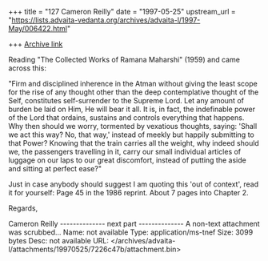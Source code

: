 +++
title = "127 Cameron Reilly"
date = "1997-05-25"
upstream_url = "https://lists.advaita-vedanta.org/archives/advaita-l/1997-May/006422.html"

+++
[Archive link](https://lists.advaita-vedanta.org/archives/advaita-l/1997-May/006422.html)

Reading "The Collected Works of Ramana Maharshi" (1959) and came across
this:

"Firm and disciplined inherence in the Atman without giving the least scope
for the rise of any thought other than the deep contemplative thought of
the Self, constitutes self-surrender to the Supreme Lord. Let any amount of
burden be laid on Him, He will bear it all. It is, in fact, the indefinable
power of the Lord that ordains, sustains and controls everything that
happens. Why then should we worry, tormented by vexatious thoughts, saying:
'Shall we act this way? No, that way,' instead of meekly but happily
submitting to that Power? Knowing that the train carries all the weight,
why indeed should we, the passengers travelling in it, carry our small
individual articles of luggage on our laps to our great discomfort, instead
of putting the aside and sitting at perfect ease?"

Just in case anybody should suggest I am quoting this 'out of context',
read it for yourself: Page 45 in the 1986 reprint. About 7 pages into
Chapter 2.

Regards,

Cameron Reilly
-------------- next part --------------
A non-text attachment was scrubbed...
Name: not available
Type: application/ms-tnef
Size: 3099 bytes
Desc: not available
URL: </archives/advaita-l/attachments/19970525/7226c47b/attachment.bin>
